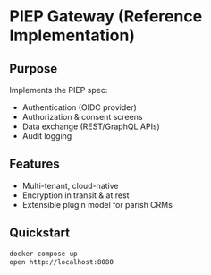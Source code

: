# PIEP Gateway (Reference Implementation)

## Purpose
Implements the PIEP spec:
- Authentication (OIDC provider)
- Authorization & consent screens
- Data exchange (REST/GraphQL APIs)
- Audit logging

## Features
- Multi-tenant, cloud-native
- Encryption in transit & at rest
- Extensible plugin model for parish CRMs

## Quickstart
```bash
docker-compose up
open http://localhost:8080
```
